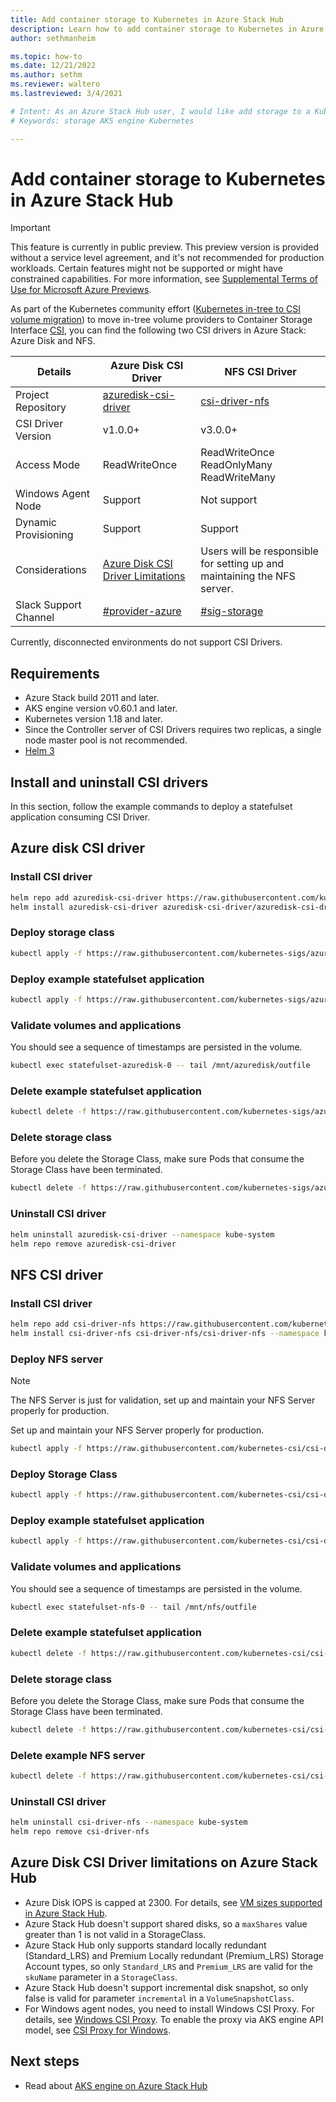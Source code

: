 ```yaml
---
title: Add container storage to Kubernetes in Azure Stack Hub 
description: Learn how to add container storage to Kubernetes in Azure Stack Hub.
author: sethmanheim

ms.topic: how-to
ms.date: 12/21/2022
ms.author: sethm
ms.reviewer: waltero
ms.lastreviewed: 3/4/2021

# Intent: As an Azure Stack Hub user, I would like add storage to a Kubernetes cluster using AKS engine so that I can store persistent data.
# Keywords: storage AKS engine Kubernetes

---
```


# Add container storage to Kubernetes in Azure Stack Hub

> [!IMPORTANT]  
> This feature is currently in public preview.
> This preview version is provided without a service level agreement, and it's not recommended for production workloads. Certain features might not be supported or might have constrained capabilities. 
> For more information, see [Supplemental Terms of Use for Microsoft Azure Previews](https://azure.microsoft.com/support/legal/preview-supplemental-terms/).

As part of the Kubernetes community effort ([Kubernetes in-tree to CSI volume migration](https://kubernetes.io/blog/2019/12/09/kubernetes-1-17-feature-csi-migration-beta/)) to move in-tree volume providers to Container Storage Interface [CSI](https://kubernetes.io/blog/2019/01/15/container-storage-interface-ga/), you can find the following two CSI drivers in Azure Stack: Azure Disk and NFS.

|   **Details**                    | **Azure Disk CSI Driver**                                                                                                    | **NFS CSI Driver**                                                       |
|-----------------------|------------------------------------------------------------------------------------------------------------------------------|--------------------------------------------------------------------------|
| Project Repository    | [azuredisk-csi-driver](https://github.com/kubernetes-sigs/azuredisk-csi-driver)                                              | [csi-driver-nfs](https://github.com/kubernetes-csi/csi-driver-nfs)       |
| CSI Driver Version    | v1.0.0+                                                                                                                      | v3.0.0+                                                                  |
| Access Mode           | ReadWriteOnce                                                                                                                | ReadWriteOnce ReadOnlyMany ReadWriteMany                                 |
| Windows Agent Node    | Support                                                                                                                      | Not support                                                              |
| Dynamic Provisioning  | Support                                                                                                                      | Support                                                                  |
| Considerations        | [Azure Disk CSI Driver Limitations](https://github.com/kubernetes-sigs/azuredisk-csi-driver/blob/master/docs/limitations.md) | Users will be responsible for setting up and maintaining the NFS server. |
| Slack Support Channel | [\#provider-azure](https://kubernetes.slack.com/archives/C5HJXTT9Q)                                                          | [\#sig-storage](https://kubernetes.slack.com/archives/C09QZFCE5)         |

Currently, disconnected environments do not support CSI Drivers.

## Requirements

-   Azure Stack build 2011 and later.
-   AKS engine version v0.60.1 and later.
-   Kubernetes version 1.18 and later.
-   Since the Controller server of CSI Drivers requires two replicas, a single node master pool is not recommended.
-   [Helm 3](https://helm.sh/docs/intro/install/)

## Install and uninstall CSI drivers

In this section, follow the example commands to deploy a statefulset application consuming CSI Driver.

## Azure disk CSI driver

### Install CSI driver

```bash  
helm repo add azuredisk-csi-driver https://raw.githubusercontent.com/kubernetes-sigs/azuredisk-csi-driver/master/charts
helm install azuredisk-csi-driver azuredisk-csi-driver/azuredisk-csi-driver --namespace kube-system --set cloud=AzureStackCloud --set controller.runOnMaster=true --version v1.0.0

```
### Deploy storage class

```bash  
kubectl apply -f https://raw.githubusercontent.com/kubernetes-sigs/azuredisk-csi-driver/master/deploy/example/storageclass-azuredisk-csi-azurestack.yaml
```

### Deploy example statefulset application

```bash  
kubectl apply -f https://raw.githubusercontent.com/kubernetes-sigs/azuredisk-csi-driver/master/deploy/example/statefulset.yaml
```

### Validate volumes and applications

You should see a sequence of timestamps are persisted in the volume.

```bash  
kubectl exec statefulset-azuredisk-0 -- tail /mnt/azuredisk/outfile
```

### Delete example statefulset application

```bash  
kubectl delete -f https://raw.githubusercontent.com/kubernetes-sigs/azuredisk-csi-driver/master/deploy/example/statefulset.yaml
```

### Delete storage class

Before you delete the Storage Class,  make sure Pods that consume the Storage Class have been terminated.

```bash  
kubectl delete -f https://raw.githubusercontent.com/kubernetes-sigs/azuredisk-csi-driver/master/deploy/example/storageclass-azuredisk-csi-azurestack.yaml
```

### Uninstall CSI driver

```bash  
helm uninstall azuredisk-csi-driver --namespace kube-system
helm repo remove azuredisk-csi-driver
```

## NFS CSI driver

### Install CSI driver

```bash  
helm repo add csi-driver-nfs https://raw.githubusercontent.com/kubernetes-csi/csi-driver-nfs/master/charts
helm install csi-driver-nfs csi-driver-nfs/csi-driver-nfs --namespace kube-system --set controller.runOnMaster=true --version v3.0.0
```

### Deploy NFS server

> [!NOTE]  
> The NFS Server is just for validation, set up and maintain your NFS Server properly for production.

Set up and maintain your NFS Server properly for production.

```bash  
kubectl apply -f https://raw.githubusercontent.com/kubernetes-csi/csi-driver-nfs/master/deploy/example/nfs-provisioner/nfs-server.yaml
```

### Deploy Storage Class

```bash  
kubectl apply -f https://raw.githubusercontent.com/kubernetes-csi/csi-driver-nfs/master/deploy/example/storageclass-nfs.yaml
```

### Deploy example statefulset application

```bash  
kubectl apply -f https://raw.githubusercontent.com/kubernetes-csi/csi-driver-nfs/master/deploy/example/statefulset.yaml
```

### Validate volumes and applications

You should see a sequence of timestamps are persisted in the volume.

```bash  
kubectl exec statefulset-nfs-0 -- tail /mnt/nfs/outfile
```

### Delete example statefulset application

```bash  
kubectl delete -f https://raw.githubusercontent.com/kubernetes-csi/csi-driver-nfs/master/deploy/example/statefulset.yaml
```

### Delete storage class

Before you delete the Storage Class,  make sure Pods that consume the Storage Class have been terminated.

```bash  
kubectl delete -f https://raw.githubusercontent.com/kubernetes-csi/csi-driver-nfs/master/deploy/example/storageclass-nfs.yaml
```
### Delete example NFS server

```bash  
kubectl delete -f https://raw.githubusercontent.com/kubernetes-csi/csi-driver-nfs/master/deploy/example/nfs-provisioner/nfs-server.yaml
```

### Uninstall CSI driver

```bash  
helm uninstall csi-driver-nfs --namespace kube-system
helm repo remove csi-driver-nfs
```
## Azure Disk CSI Driver limitations on Azure Stack Hub

-   Azure Disk IOPS is capped at 2300. For details, see [VM sizes supported in Azure Stack Hub](azure-stack-vm-sizes.md).
-   Azure Stack Hub doesn't support shared disks, so a `maxShares` value greater than 1 is not valid in a StorageClass.
-   Azure Stack Hub only supports standard locally redundant (Standard_LRS) and Premium Locally redundant (Premium_LRS) Storage Account types, so only `Standard_LRS` and `Premium_LRS` are valid for the `skuName` parameter in a `StorageClass`.
-   Azure Stack Hub doesn't support incremental disk snapshot, so only false is valid for parameter `incremental` in a `VolumeSnapshotClass`.
-   For Windows agent nodes, you need to install Windows CSI Proxy. For details, see [Windows CSI Proxy](https://github.com/kubernetes-csi/csi-proxy). To enable the proxy via AKS engine API model, see [CSI Proxy for Windows](https://github.com/Azure/aks-engine/blob/master/docs/topics/csi-proxy-windows.md).

## Next steps

- Read about [AKS engine on Azure Stack Hub](azure-stack-kubernetes-aks-engine-overview.md)  

